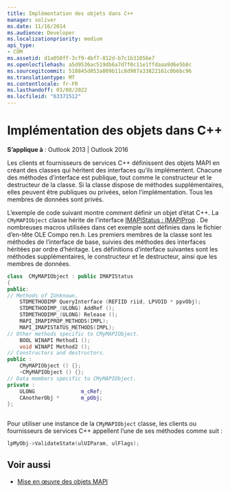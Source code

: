 ```yaml
---
title: Implémentation des objets dans C++
manager: soliver
ms.date: 11/16/2014
ms.audience: Developer
ms.localizationpriority: medium
api_type:
- COM
ms.assetid: d1a050ff-3cf9-4bf7-812d-b7c1b31056e7
ms.openlocfilehash: a5d9536ac519db6a7d7f0c11e1ffdaaa9d6e5b8c
ms.sourcegitcommit: 518845d053a009b11c8d907a33822161c0b6bc96
ms.translationtype: MT
ms.contentlocale: fr-FR
ms.lasthandoff: 03/08/2022
ms.locfileid: "63371512"
---
```

# <a name="implementing-objects-in-c"></a>Implémentation des objets dans C++

**S’applique à** : Outlook 2013 | Outlook 2016 
  
Les clients et fournisseurs de services C++ définissent des objets MAPI en créant des classes qui héritent des interfaces qu’ils implémentent. Chacune des méthodes d’interface est publique, tout comme le constructeur et le destructeur de la classe. Si la classe dispose de méthodes supplémentaires, elles peuvent être publiques ou privées, selon l’implémentation. Tous les membres de données sont privés. 
  
L’exemple de code suivant montre comment définir un objet d’état C++. La  `CMyMAPIObject` classe hérite de l’interface [IMAPIStatus : IMAPIProp](imapistatusimapiprop.md) . De nombreuses macros utilisées dans cet exemple sont définies dans le fichier d’en-tête OLE Compo ren.h. Les premiers membres de la classe sont les méthodes de l’interface de base, suivies des méthodes des interfaces héritées par ordre d’héritage. Les définitions d’interface suivantes sont les méthodes supplémentaires, le constructeur et le destructeur, ainsi que les membres de données. 
  
```cpp
class  CMyMAPIObject : public IMAPIStatus
{
public:
// Methods of IUnknown.
    STDMETHODIMP QueryInterface (REFIID riid, LPVOID * ppvObj);
    STDMETHODIMP_(ULONG) AddRef ();
    STDMETHODIMP_(ULONG) Release ();
    MAPI_IMAPIPROP_METHODS(IMPL);
    MAPI_IMAPISTATUS_METHODS(IMPL);
// Other methods specific to CMyMAPIObject.
    BOOL WINAPI Method1 ();
    void WINAPI Method2 ();
// Constructors and destructors.
public :
    CMyMAPIObject () {};
    ~CMyMAPIObject () {};
// Data members specific to CMyMAPIObject.
private :
    ULONG               m_cRef;
    CAnotherObj *       m_pObj;
};
 
```

Pour utiliser une instance de la  `CMyMAPIObject` classe, les clients ou fournisseurs de services C++ appellent l’une de ses méthodes comme suit : 
  
```cpp
lpMyObj->ValidateState(ulUIParam, ulFlags);

```

## <a name="see-also"></a>Voir aussi

- [Mise en œuvre des objets MAPI](implementing-mapi-objects.md)

